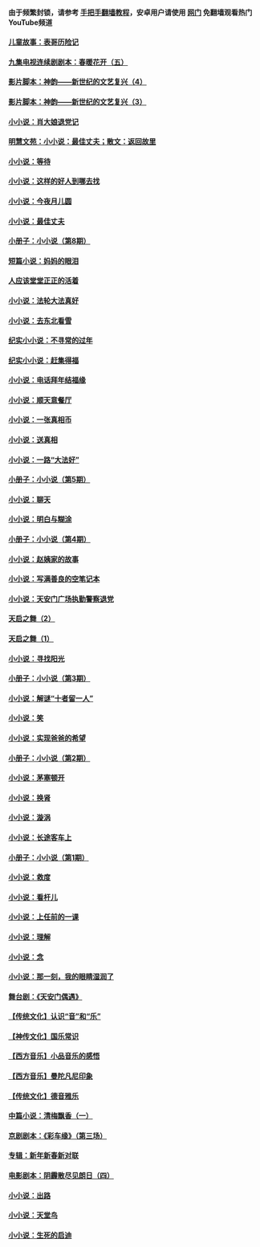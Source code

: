 #### 由于频繁封锁，请参考 [手把手翻墙教程](https://github.com/gfw-breaker/guides/wiki/)，安卓用户请使用 [网门](https://github.com/gfw-breaker/nogfw/blob/master/dl.md?t=07160700) 免翻墙观看热门YouTube频道 

#### [儿童故事：表哥历险记](../pages/328/383535.md?t=07160700) 

#### [九集电视连续剧剧本：春暖花开（五）](../pages/328/275919.md?t=07160700) 

#### [影片脚本：神韵——新世纪的文艺复兴（4）](../pages/328/266089.md?t=07160700) 

#### [影片脚本：神韵——新世纪的文艺复兴（3）](../pages/328/266087.md?t=07160700) 

#### [小小说：肖大娘退党记](../pages/328/239807.md?t=07160700) 

#### [明慧文苑：小小说：最佳丈夫；散文：返回故里](../pages/328/3439.md?t=07160700) 

#### [小小说：等待](../pages/328/223927.md?t=07160700) 

#### [小小说：这样的好人到哪去找](../pages/328/209396.md?t=07160700) 

#### [小小说：今夜月儿圆](../pages/328/193588.md?t=07160700) 

#### [小小说：最佳丈夫](../pages/328/190938.md?t=07160700) 

#### [小册子：小小说（第8期）](../pages/328/188202.md?t=07160700) 

#### [短篇小说：妈妈的眼泪](../pages/328/187712.md?t=07160700) 

#### [人应该堂堂正正的活着](../pages/328/182430.md?t=07160700) 

#### [小小说：法轮大法真好](../pages/328/174669.md?t=07160700) 

#### [小小说：去东北看雪](../pages/328/173882.md?t=07160700) 

#### [纪实小小说：不寻常的过年](../pages/328/173187.md?t=07160700) 

#### [纪实小小说：赶集得福](../pages/328/172652.md?t=07160700) 

#### [小小说：电话拜年结福缘](../pages/328/172533.md?t=07160700) 

#### [小小说：顺天意餐厅](../pages/328/170182.md?t=07160700) 

#### [小小说：一张真相币](../pages/328/169410.md?t=07160700) 

#### [小小说：送真相](../pages/328/166713.md?t=07160700) 

#### [小小说：一路“大法好”](../pages/328/162016.md?t=07160700) 

#### [小册子：小小说（第5期）](../pages/328/161131.md?t=07160700) 

#### [小小说：聊天](../pages/328/159640.md?t=07160700) 

#### [小小说：明白与糊涂](../pages/328/158101.md?t=07160700) 

#### [小册子：小小说（第4期）](../pages/328/158006.md?t=07160700) 

#### [小小说：赵姨家的故事](../pages/328/157843.md?t=07160700) 

#### [小小说：写满善良的空笔记本](../pages/328/157382.md?t=07160700) 

#### [小小说：天安门广场执勤警察退党](../pages/328/156982.md?t=07160700) 

#### [天启之舞（2）](../pages/328/153440.md?t=07160700) 

#### [天启之舞（1）](../pages/328/153439.md?t=07160700) 

#### [小小说：寻找阳光](../pages/328/153065.md?t=07160700) 

#### [小册子：小小说（第3期）](../pages/328/151715.md?t=07160700) 

#### [小小说：解谜“十者留一人”](../pages/328/148967.md?t=07160700) 

#### [小小说：笑](../pages/328/148905.md?t=07160700) 

#### [小小说：实现爸爸的希望](../pages/328/148096.md?t=07160700) 

#### [小册子：小小说（第2期）](../pages/328/147214.md?t=07160700) 

#### [小小说：茅塞顿开](../pages/328/147030.md?t=07160700) 

#### [小小说：换肾](../pages/328/146770.md?t=07160700) 

#### [小小说：漩涡](../pages/328/146683.md?t=07160700) 

#### [小小说：长途客车上](../pages/328/145076.md?t=07160700) 

#### [小册子：小小说（第1期）](../pages/328/143963.md?t=07160700) 

#### [小小说：救度](../pages/328/143927.md?t=07160700) 

#### [小小说：看杆儿](../pages/328/142137.md?t=07160700) 

#### [小小说：上任前的一课](../pages/328/140808.md?t=07160700) 

#### [小小说：理解](../pages/328/140476.md?t=07160700) 

#### [小小说：念](../pages/328/139513.md?t=07160700) 

#### [小小说：那一刻，我的眼睛湿润了](../pages/328/138476.md?t=07160700) 

#### [舞台剧：《天安门偶遇》](../pages/328/117155.md?t=07160700) 

#### [【传统文化】认识“音”和“乐”](../pages/328/108667.md?t=07160700) 

#### [【神传文化】国乐常识](../pages/328/104225.md?t=07160700) 

#### [【西方音乐】小品音乐的感悟](../pages/328/102924.md?t=07160700) 

#### [【西方音乐】曼陀凡尼印象](../pages/328/102922.md?t=07160700) 

#### [【传统文化】德音雅乐](../pages/328/102923.md?t=07160700) 

#### [中篇小说：清梅飘香（一）](../pages/328/101058.md?t=07160700) 

#### [京剧剧本：《彩车缘》（第三场）](../pages/328/96434.md?t=07160700) 

#### [专辑：新年新春新对联](../pages/328/94991.md?t=07160700) 

#### [电影剧本：阴霾散尽见朗日（四）](../pages/328/87081.md?t=07160700) 

#### [小小说：出路](../pages/328/84848.md?t=07160700) 

#### [小小说：天堂鸟](../pages/328/83084.md?t=07160700) 

#### [小小说：生死的启迪](../pages/328/70977.md?t=07160700) 

